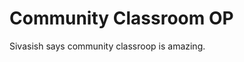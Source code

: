 # Community Classroom OP

  Sivasish says community classroop is amazing.





















































































